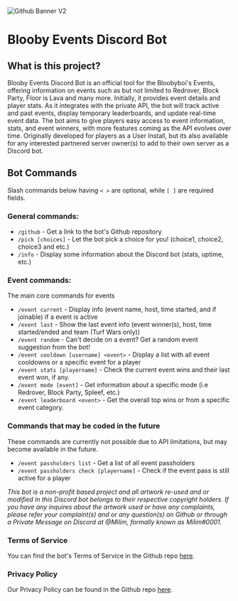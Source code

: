 ![Github Banner V2](https://github.com/user-attachments/assets/1b0e15e1-28ba-4016-a6bd-a427dd332269)




# Blooby Events Discord Bot

## What is this project?
Blooby Events Discord Bot is an official tool for the Bloobyboi's Events, offering information on events such as but not limited to Redrover, Block Party, Floor is Lava and many more. Initially, it provides event details and player stats. As it integrates with the private API, the bot will track active and past events, display temporary leaderboards, and update real-time event data. The bot aims to give players easy access to event information, stats, and event winners, with more features coming as the API evolves over time. Originally developed for players as a User Install, but its also available for any interested partnered server owner(s) to add to their own server as a Discord bot.

## Bot Commands
Slash commands below having `< >` are optional, while `[ ]` are required fields.
### General commands:
- `/github` - Get a link to the bot's Github repository
- `/pick [choices]` - Let the bot pick a choice for you! (choice1, choice2, choice3 and etc.)
- `/info` - Display some information about the Discord bot (stats, uptime, etc.)
### Event commands:
The main core commands for events
- `/event current` - Display info (event name, host, time started, and if joinable) if a event is active
- `/event last` - Show the last event info (event winner(s), host, time started/ended and team (Turf Wars only))
- `/event random` - Can't decide on a event? Get a random event suggestion from the bot!
- `/event cooldown [username] <event>` - Display a list with all event cooldowns or a specific event for a player
- `/event stats [playername]` - Check the current event wins and their last event won, if any.
- `/event mode [event]` - Get information about a specific mode (i.e Redrover, Block Party, Spleef, etc.)
- `/event leaderboard <event>` - Get the overall top wins or from a specific event category.

### Commands that may be coded in the future
These commands are currently not possible due to API limitations, but may become available in the future.
- `/event passholders list` - Get a list of all event passholders
- `/event passholders check [playername]` - Check if the event pass is still active for a player

*This bot is a non-profit based project and all artwork re-used and or modified in this Discord bot belongs to their respective copyright holders. If you have any inquires about the artwork used or have any complaints, please refer your complaint(s) and or any question(s) on Github or through a Private Message on Discord at @Milim, formally known as Milim#0001.*

### Terms of Service
You can find the bot's Terms of Service in the Github repo [here](https://github.com/Electrocute4u/Blue-Events-Discord-Bot/blob/main/Terms_of_Service.md).

### Privacy Policy
Our Privacy Policy can be found in the Github repo [here](https://github.com/Electrocute4u/Blue-Events-Discord-Bot/blob/main/Privacy_Policy.md).
